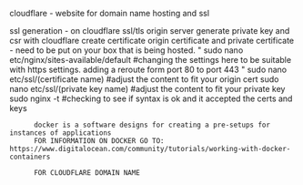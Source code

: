 cloudflare - website for domain name hosting and ssl





ssl generation - on cloudflare
  ssl/tls
    origin server
      generate private key and csr with cloudflare
      create certificate
        origin certificate and private certificate - need to be put on your box that is being hosted.
          "
          sudo nano etc/nginx/sites-available/default #changing the settings here to be suitable with https settings. adding a reroute form port 80 to port 443
          "
          sudo nano etc/ssl/(certificate name) #adjust the content to fit your origin cert
          sudo nano etc/ssl/(private key name) #adjust the content to fit your private key
          sudo nginx -t #checking to see if syntax is ok and it accepted the certs and keys

          docker is a software designs for creating a pre-setups for instances of applications
          FOR INFORMATION ON DOCKER GO TO: https://www.digitalocean.com/community/tutorials/working-with-docker-containers

          FOR CLOUDFLARE DOMAIN NAME
